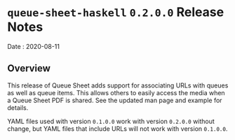 # `queue-sheet-haskell` `0.2.0.0` Release Notes

Date
: 2020-08-11

## Overview

This release of Queue Sheet adds support for associating URLs with queues as
well as queue items.  This allows others to easily access the media when a
Queue Sheet PDF is shared.  See the updated man page and example for details.

YAML files used with version `0.1.0.0` work with version `0.2.0.0` without
change, but YAML files that include URLs will not work with version `0.1.0.0`.
